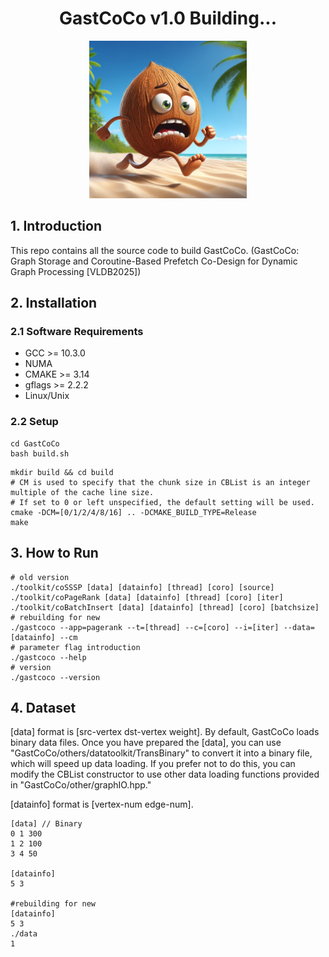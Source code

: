 # <div align=center> GastCoCo v1.0 Building... </div>
<!-- ![GastCoCo](GastCoCo.webp) -->
<div align=center> <img src="./others/GastCoCo.webp" width = 50%/> </div>

## 1. Introduction
This repo contains all the source code to build GastCoCo.
(GastCoCo: Graph Storage and Coroutine-Based Prefetch
Co-Design for Dynamic Graph Processing [VLDB2025])

## 2. Installation
### 2.1 Software Requirements
- GCC >= 10.3.0
- NUMA
- CMAKE >= 3.14
- gflags >= 2.2.2
- Linux/Unix
### 2.2 Setup
```shell
cd GastCoCo
bash build.sh
```
```shell
mkdir build && cd build
# CM is used to specify that the chunk size in CBList is an integer multiple of the cache line size.
# If set to 0 or left unspecified, the default setting will be used.
cmake -DCM=[0/1/2/4/8/16] .. -DCMAKE_BUILD_TYPE=Release
make
```

## 3. How to Run
```shell
# old version
./toolkit/coSSSP [data] [datainfo] [thread] [coro] [source]
./toolkit/coPageRank [data] [datainfo] [thread] [coro] [iter]
./toolkit/coBatchInsert [data] [datainfo] [thread] [coro] [batchsize]
# rebuilding for new
./gastcoco --app=pagerank --t=[thread] --c=[coro] --i=[iter] --data=[datainfo] --cm
# parameter flag introduction
./gastcoco --help
# version
./gastcoco --version
```

## 4. Dataset
[data] format is [src-vertex dst-vertex weight]. By default, GastCoCo loads binary data files. Once you have prepared the [data], you can use "GastCoCo/others/datatoolkit/TransBinary" to convert it into a binary file, which will speed up data loading. If you prefer not to do this, you can modify the CBList constructor to use other data loading functions provided in "GastCoCo/other/graphIO.hpp."

[datainfo] format is [vertex-num edge-num].

```shell
[data] // Binary
0 1 300
1 2 100
3 4 50

[datainfo]
5 3

#rebuilding for new
[datainfo]
5 3
./data
1
```
